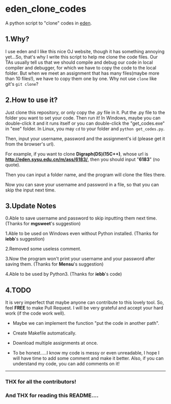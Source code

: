 # eden_clone_codes
A python script to "clone" codes in [eden](http://eden.sysu.edu.cn/).

## 1.Why?
I use eden and I like this nice OJ website, though it has something annoying yet...So, that's why I write this script to help me clone the code files.
Our TAs usually tell us that we should compile and debug our code in local compiler and debugger, for which we have to copy the code to the local folder. But when we meet an assignment that has many files(maybe more than 10 files!), we have to copy them one by one.
Why not use ```clone``` like git's ```git clone```?

## 2.How to use it?

Just clone this repository, or only copy the .py file in it. Put the .py file to the folder you want to set your code.
Then run it!
In Windows, maybe you can double-click it and it runs itself or you can double-click the "get_codes.exe" in "exe" folder.
In Linux, you may ```cd``` to your folder and ```python get_codes.py```.

Then, input your username, password and the assignment's id (please get it from the browser's url).

For example, if you want to clone **Digraph(DS)(15C++)**, whose url is **http://eden.sysu.edu.cn/m/ass/6183/**, then you should input "**6183**" (no quote).

Then you can input a folder name, and the program will clone the files there.

Now you can save your username and password in a file, so that you can skip the input next time.

## 3.Update Notes

0.Able to save username and password to skip inputting them next time. \(Thanks for **mgsweet**'s suggestion\)

1.Able to be used on Windows even without Python installed. \(Thanks for **iebb**'s suggestion\)

2.Removed some useless comment.

3.Now the program won't print your username and your password after saving them. \(Thanks for **Mensu**'s suggestion\)

4.Able to be used by Python3. \(Thanks for **iebb**'s code\)

## 4.TODO
It is very imperfect that maybe anyone can contribute to this lovely tool. So, feel **FREE** to make Pull Request. I will be very grateful and accept your hard work (if the code work well).

* Maybe we can implement the function "put the code in another path".

* Create Makefile automatically.

* Download multiple assignments at once.

* To be honest.....I know my code is messy or even unreadable, I hope I will have time to add some comment and make it better. Also, if you can understand my code, you can add comments on it!


---

### THX for all the contributors!

### And THX for reading this README....